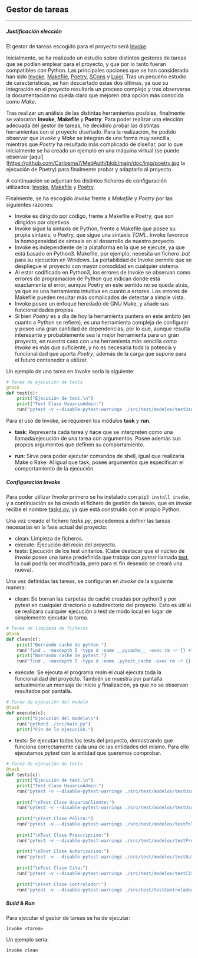 ## Gestor de tareas

---

##### Justificación elección

El gestor de tareas escogido para el proyecto será [Invoke](http://www.pyinvoke.org/).

Inicialmente, se ha realizado un estudio sobre distintos gestores de tareas que se podían emplear para el proyecto, y que por lo tanto fueran compatibles con Python. Las principales opciones que se han considerado han sido [Invoke](http://www.pyinvoke.org/), [Makefile](https://es.wikipedia.org/wiki/Make), [Poetry](https://python-poetry.org/), [SCons](https://scons.org/) y [Luigi](https://github.com/spotify/luigi). Tras un pequeño estudio de características, se han descartado estas dos últimas, ya que su integración en el proyecto resultaría un proceso complejo y tras observarse la documentación no queda claro que mejoren otra opción más conocida como *Make*.

Tras realizar un análisis de las distintas herramientas posibles, finalmente se valoraron **Invoke**, **Makefile** y **Poetry**. Para poder realizar una elección adecuada del gestor de tareas, he decidido probar las distintas herramientas con el proyecto diseñado. Para la realización, he podido observar que *Invoke* y *Make* se integran de una forma muy sencilla, mientras que *Poetry* ha resultado más complicado de diseñar, por lo que inicialmente se ha creado un ejemplo en una máquina virtual (se puede observar [aquí](https://github.com/Carlosma7/MedAuth/blob/main/doc/img/poetry.jpg la ejecución de Poetry) para finalmente probar y adaptarlo al proyecto.

A continuación se adjuntan los distintos ficheros de configuración utilizados: [Invoke](https://github.com/Carlosma7/MedAuth/blob/main/tasks.py), [Makefile](https://github.com/Carlosma7/MedAuth/blob/main/doc/Makefile) y [Poetry](https://github.com/Carlosma7/MedAuth/blob/main/doc/pyproject.toml).

Finalmente, se ha escogido *Invoke* frente a *Makefile* y *Poetry* por las siguientes razones:

* Invoke es dirigido por código, frente a Makefile e Poetry, que son dirigidos por objetivos.
* Invoke sigue la sintaxis de Python, frente a Makefile que posee su propia sintaxis, o Poetry, que sigue una sintaxis *TOML*. Invoke favorece la homogeneidad de sintaxis en el desarrollo de nuestro proyecto.
* Invoke es independiente de la plataforma en la que se ejecute, ya que está basado en Python3. Makefile, por ejemplo, necesita un fichero *.bat* para su ejecución en Windows. La portabilidad de Invoke permite que se despliegue el proyecto con mayor comodidad en cualquier sistema.
* Al estar codificado en Python3, los errores de Invoke se observan como errores de programación de Python que indican donde está exactamente el error, aunque Poetry en este sentido no se queda atrás, ya que es una herramienta intuitiva en cuanto a errores. Los errores de Makefile pueden resultar más complicados de detectar a simple vista.
* Invoke posee un enfoque heredado de GNU Make, y añade sus funcionalidades propias.
* Si bien *Poetry* es a día de hoy la herramienta puntera en este ámbito (en cuanto a Python se refiere), es una herramienta compleja de configurar y posee una gran cantidad de dependencias, por lo que, aunque resulta interesante y probablemente sea la mejor herramienta para un gran proyecto, en nuestro caso con una herramienta más sencilla como *Invoke* es más que suficiente, y no es necesaria toda la potencia y funcionalidad que aporta *Poetry*, además de la carga que supone para el futuro contenedor a utilizar.

Un ejemplo de una tarea en Invoke sería la siguiente:

```python
# Tarea de ejecución de tests
@task
def test(c):
	print("Ejecución de test.\n")
	print("Test Clase UsuarioAdmin:")
	run("pytest -v --disable-pytest-warnings ./src/test/modelos/testUsuarioAdmin.py")
```

Para el uso de Invoke, se requieren los módulos **task** y **run**.

* **task**: Representa cada tarea y hace que se interpreten como una llamada/ejecución de una tarea con argumentos. Posee además sus propios argumentos que definen su comportamiento.

* **run**: Sirve para poder ejecutar comandos de shell, igual que realizaría Make o Rake. Al igual que task, posee argumentos que especifican el comportamiento de la ejecución.

##### Configuración Invoke

Para poder utilizar *Invoke* primero se ha instalado con `pip3 install invoke`, y a continuación se ha creado el fichero de gestión de tareas, que en *Invoke* recibe el nombre [tasks.py](https://github.com/Carlosma7/MedAuth/blob/main/tasks.py), ya que está construido con el propio Python.

Una vez creado el fichero *tasks.py*, procedemos a definir las tareas necesarias en la fase actual del proyecto:

* clean: Limpieza de ficheros.
* execute: Ejecución del *main* del proyecto.
* tests: Ejecución de los test unitarios. (Cabe destacar que el núcleo de *Invoke* posee una tarea predefinida que trabaja con *pytest* llamada [test](https://github.com/pyinvoke/invoke/blob/master/tasks.py#L13), la cual podría ser modificada, pero para el fin deseado se creará una nueva).

Una vez definidas las tareas, se configuran en *Invoke* de la siguiente manera:

* clean: Se borran las carpetas de caché creadas por python3 y por pytest en cualquier directorio o subdirectorio del proyecto. Esto es útil si se realizara cualquier ejecución o test de modo local en lugar de simplemente ejecutar la tarea.

```python
# Tarea de limpieza de ficheros
@task 
def clean(c):
	print("Borrando caché de python.")
	run("find . -maxdepth 5 -type d -name __pycache__ -exec rm -r {} +")
	print("Borrando caché de pytest.")
	run("find . -maxdepth 5 -type d -name .pytest_cache -exec rm -r {} +")
```

* execute: Se ejecuta el programa *main* el cual ejecuta toda la funcionalidad del proyecto. También se muestra por pantalla actualmente un mensaje de inicio y finalización, ya que no se observan resultados por pantalla.

```python
# Tarea de ejecución del modelo
@task
def execute(c):
	print("Ejecución del modelo\n")
	run("python3 ./src/main.py")
	print("Fin de la ejecución.")
```

* tests: Se ejecutan todos los tests del proyecto, demostrando que funciona correctamente cada una de las entidades del mismo. Para ello ejecutamos *pytest* con la entidad que queremos comprobar.

```python
# Tarea de ejecución de tests
@task
def tests(c):
	print("Ejecución de test.\n")
	print("Test Clase UsuarioAdmin:")
	run("pytest -v --disable-pytest-warnings ./src/test/modelos/testUsuarioAdmin.py")
	
	print("\nTest Clase UsuarioCliente:")
	run("pytest -v --disable-pytest-warnings ./src/test/modelos/testUsuarioCliente.py")
	
	print("\nTest Clase Poliza:")
	run("pytest -v --disable-pytest-warnings ./src/test/modelos/testPoliza.py")
	
	print("\nTest Clase Prescripcion:")
	run("pytest -v --disable-pytest-warnings ./src/test/modelos/testPrescripcion.py")
	
	print("\nTest Clase Autorizacion:")
	run("pytest -v --disable-pytest-warnings ./src/test/modelos/testAutorizacion.py")
	
	print("\nTest Clase Cita:")
	run("pytest -v --disable-pytest-warnings ./src/test/modelos/testCita.py")
	
	print("\nTest Clase Controlador:")
	run("pytest -v --disable-pytest-warnings ./src/test/testControlador.py")
```


##### Build & Run

Para ejecutar el gestor de tareas se ha de ejecutar:

`invoke <tarea>`

Un ejemplo sería:

`invoke clean`
